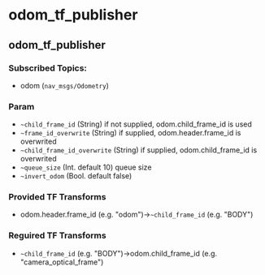 # odom_tf_publisher

## odom_tf_publisher

### Subscribed Topics:
- odom (`nav_msgs/Odometry`)

### Param
- `~child_frame_id` (String)
  if not supplied, odom.child_frame_id is used
- `~frame_id_overwrite` (String)
  if supplied, odom.header.frame_id is overwrited
- `~child_frame_id_overwrite` (String)
  if supplied, odom.child_frame_id is overwrited
- `~queue_size` (Int. default 10)
  queue size
- `~invert_odom` (Bool. default false)

### Provided TF Transforms
- odom.header.frame_id (e.g. "odom")->`~child_frame_id` (e.g. "BODY")

### Reguired TF Transforms
- `~child_frame_id` (e.g. "BODY")->odom.child_frame_id (e.g. "camera_optical_frame")
